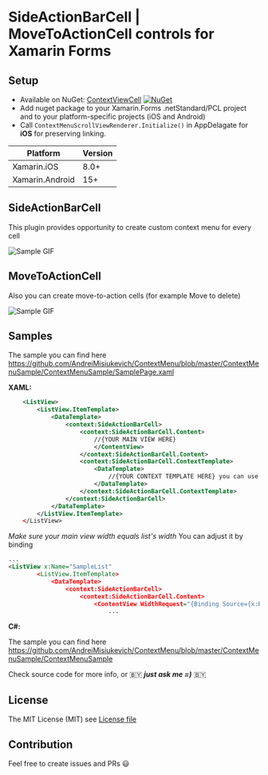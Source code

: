 # SideActionBarCell | MoveToActionCell controls for Xamarin Forms

## Setup
* Available on NuGet: [ContextViewCell](http://www.nuget.org/packages/ContextViewCell) [![NuGet](https://img.shields.io/nuget/v/ContextViewCell.svg?label=NuGet)](https://www.nuget.org/packages/ContextViewCell)
* Add nuget package to your Xamarin.Forms .netStandard/PCL project and to your platform-specific projects (iOS and Android)
* Call ```ContextMenuScrollViewRenderer.Initialize()``` in AppDelagate for **iOS** for preserving linking.

|Platform|Version|
| ------------------- | ------------------- |
|Xamarin.iOS|8.0+|
|Xamarin.Android|15+|

## SideActionBarCell
This plugin provides opportunity to create custom context menu for every cell

![Sample GIF](https://media.giphy.com/media/pP3bDaKCnu8z1okVNn/giphy.gif)

## MoveToActionCell
Also you can create move-to-action cells (for example Move to delete)

![Sample GIF](https://media.giphy.com/media/9rlYdGT8ViR3shCSKR/giphy.gif)

## Samples
The sample you can find here https://github.com/AndreiMisiukevich/ContextMenu/blob/master/ContextMenuSample/ContextMenuSample/SamplePage.xaml

**XAML:**
```xml
    <ListView>
        <ListView.ItemTemplate>
            <DataTemplate>
                <context:SideActionBarCell>
                    <context:SideActionBarCell.Content>
                        //{YOUR MAIN VIEW HERE}
                        </ContentView>
                    </context:SideActionBarCell.Content>
                    <context:SideActionBarCell.ContextTemplate>
                        <DataTemplate>
                            //{YOUR CONTEXT TEMPLATE HERE} you can use DataTemplateSelector too
                        </DataTemplate>
                    </context:SideActionBarCell.ContextTemplate>
                </context:SideActionBarCell>
            </DataTemplate>
        </ListView.ItemTemplate>
    </ListView>
```
*Make sure your main view width equals list's width*
You can adjust it by binding

```xml
...
<ListView x:Name="SampleList"
        <ListView.ItemTemplate>
            <DataTemplate>
                <context:SideActionBarCell>
                    <context:SideActionBarCell.Content>
                        <ContentView WidthRequest="{Binding Source={x:Reference SampleList}, Path=Width}">
                            ...
```

**C#:**

The sample you can find here https://github.com/AndreiMisiukevich/ContextMenu/blob/master/ContextMenuSample/ContextMenuSample

Check source code for more info, or 🇧🇾 ***just ask me =)*** 🇧🇾

## License
The MIT License (MIT) see [License file](LICENSE)

## Contribution
Feel free to create issues and PRs 😃


